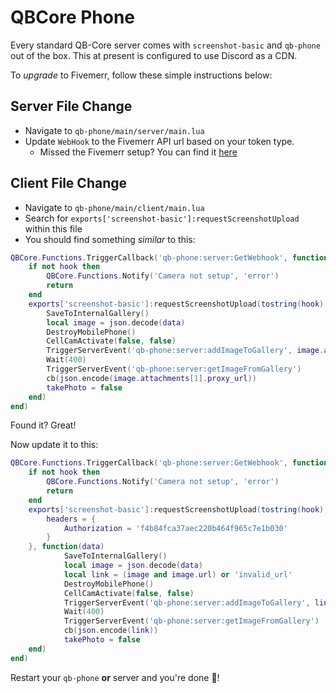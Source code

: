 # QBCore Phone

Every standard QB-Core server comes with `screenshot-basic` and `qb-phone` out of the box. This at present is configured to use Discord as a CDN.

To _upgrade_ to Fivemerr, follow these simple instructions below:

## Server File Change
- Navigate to `qb-phone/main/server/main.lua`
- Update `WebHook` to the Fivemerr API url based on your token type.
  - Missed the Fivemerr setup? You can find it [here](https://docs.fivemerr.com/)

## Client File Change
- Navigate to `qb-phone/main/client/main.lua`
- Search for `exports['screenshot-basic']:requestScreenshotUpload` within this file
- You should find something _similar_ to this:
```lua
QBCore.Functions.TriggerCallback('qb-phone:server:GetWebhook', function(hook)
    if not hook then
        QBCore.Functions.Notify('Camera not setup', 'error')
        return
    end
    exports['screenshot-basic']:requestScreenshotUpload(tostring(hook), 'files[]', function(data)
        SaveToInternalGallery()
        local image = json.decode(data)
        DestroyMobilePhone()
        CellCamActivate(false, false)
        TriggerServerEvent('qb-phone:server:addImageToGallery', image.attachments[1].proxy_url)
        Wait(400)
        TriggerServerEvent('qb-phone:server:getImageFromGallery')
        cb(json.encode(image.attachments[1].proxy_url))
        takePhoto = false
    end)
end)
```

Found it? Great! 

Now update it to this:
```lua
QBCore.Functions.TriggerCallback('qb-phone:server:GetWebhook', function(hook)
    if not hook then
        QBCore.Functions.Notify('Camera not setup', 'error')
        return
    end
    exports['screenshot-basic']:requestScreenshotUpload(tostring(hook), 'file', {
        headers = {
            Authorization = 'f4b84fca37aec220b464f965c7e1b030'
        } 
    }, function(data)
            SaveToInternalGallery()
            local image = json.decode(data)
            local link = (image and image.url) or 'invalid_url'
            DestroyMobilePhone()
            CellCamActivate(false, false)
            TriggerServerEvent('qb-phone:server:addImageToGallery', link)
            Wait(400)
            TriggerServerEvent('qb-phone:server:getImageFromGallery')
            cb(json.encode(link))
            takePhoto = false
    end)
end)
```

Restart your `qb-phone` **or** server and you're done 🎉!
